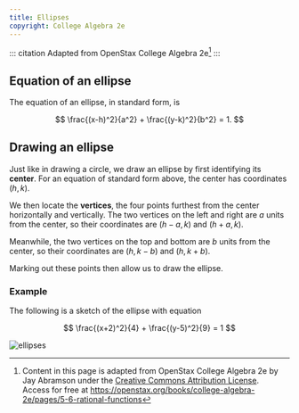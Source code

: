```yaml
---
title: Ellipses
copyright: College Algebra 2e
---
```


<!-- prettier-ignore-start -->
::: citation
Adapted from OpenStax College Algebra 2e[^cite]
:::
<!-- prettier-ignore-end -->

## Equation of an ellipse

The equation of an ellipse, in standard form, is

$$ \frac{(x-h)^2}{a^2} + \frac{(y-k)^2}{b^2} = 1. $$

## Drawing an ellipse

Just like in drawing a circle, we draw an ellipse by first identifying its **center**.
For an equation of standard form above, the center has coordinates $(h,k)$.

We then locate the **vertices**, the four points furthest from the center horizontally and vertically.
The two vertices on the left and right are $a$ units from the center, so their coordinates are $(h-a, k)$
and $(h+a, k)$.

Meanwhile, the two vertices on the top and bottom are $b$ units from the center, so their coordinates are
$(h, k-b)$ and $(h, k+b)$.

Marking out these points then allow us to draw the ellipse.

### Example

The following is a sketch of the ellipse with equation

$$ \frac{(x+2)^2}{4} + \frac{(y-5)^2}{9} = 1 $$

![ellipses](/images/h2/graphs/openStax_graphs_ellipse.jpeg)

[^cite]:
    Content in this page is adapted from OpenStax College Algebra 2e by Jay
    Abramson under the
    [Creative Commons Attribution License](https://creativecommons.org/licenses/by/4.0/).\
    Access
    for free at
    <https://openstax.org/books/college-algebra-2e/pages/5-6-rational-functions>
